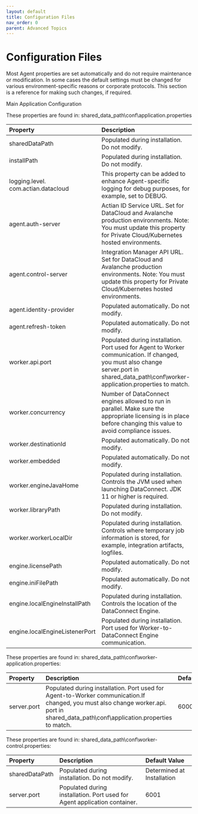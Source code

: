 ```yaml
---
layout: default
title: Configuration Files
nav_order: 0
parent: Advanced Topics
---
```

# Configuration Files

Most Agent properties are set automatically and do not require maintenance or modification. In some cases the default settings must be changed for various environment-specific reasons or corporate protocols. This section is a reference for making such changes, if required.

Main Application Configuration

These properties are found in: shared\_data\_path\conf\application.properties

| Property                            | Description                                                                                                                                                                                 | Default                         |
| :---------------------------------- | :------------------------------------------------------------------------------------------------------------------------------------------------------------------------------------------ | :-------------------------------------------------- |
| sharedDataPath                      | Populated during installation. Do not modify.                                                                                                                                               | Determined at Installation                          |
| installPath                         | Populated during installation. Do not modify.                                                                                                                                               | Determined at Installation                          |
| logging.level. com.actian.datacloud | This property can be added to enhance Agent-specific logging for debug purposes, for example, set to DEBUG.                                                                                 | INFO                                                |
| agent.auth-server                   | Actian ID Service URL. Set for DataCloud and Avalanche production environments. Note: You must update this property for Private Cloud/Kubernetes hosted environments.                       | https://api.aop.aws. actiandatacloud.com            |
| agent.control-server                | Integration Manager API URL. Set for DataCloud and Avalanche production environments. Note: You must update this property for Private Cloud/Kubernetes hosted environments.                 | https://api.im. actiandatacloud.com/v2              |
| agent.identity-provider             | Populated automatically. Do not modify.                                                                                                                                                     | —                                                   |
| agent.refresh-token                 | Populated automatically. Do not modify.                                                                                                                                                     | —                                                   |
| worker.api.port                     | Populated during installation. Port used for Agent to Worker communication. If changed, you must also change server.port in shared\_data\_path\conf\worker-application.properties to match. | 6000                                                |
| worker.concurrency                  | Number of DataConnect engines allowed to run in parallel. Make sure the appropriate licensing is in place before changing this value to avoid compliance issues.                            | 1                                                   |
| worker.destinationId                | Populated automatically. Do not modify.                                                                                                                                                     | —                                                   |
| worker.embedded                     | Populated automatically. Do not modify.                                                                                                                                                     | false                                               |
| worker.engineJavaHome               | Populated during installation. Controls the JVM used when launching DataConnect. JDK 11 or higher is required.                                                                              | ${sharedDataPath}/di- standalone-engine/jre         |
| worker.libraryPath                  | Populated during installation. Do not modify.                                                                                                                                               | ${installPath}/lib                                  |
| worker.workerLocalDir               | Populated during installation. Controls where temporary job information is stored, for example, integration artifacts, logfiles.                                                            | ${sharedDataPath}/local                             |
| engine.licensePath                  | Populated automatically. Do not modify.                                                                                                                                                     | ${sharedDataPath}/license/cosmos.slc                |
| engine.iniFilePath                  | Populated automatically. Do not modify.                                                                                                                                                     | ${sharedDataPath}/conf/cosmos.ini                   |
| engine.localEngineInstallPath       | Populated during installation. Controls the location of the DataConnect Engine.                                                                                                             | ${sharedDataPath}/di- standalone-engine/runtime/di9 |
| engine.localEngineListenerPort      | Populated during installation. Port used for Worker-to-DataConnect Engine communication.                                                                                                    | 5999                                                |

These properties are found in: shared\_data\_path\conf\worker-application.properties:

| Property    | Description                                                                                                                                                                              | Default |
| :---------- | :--------------------------------------------------------------------------------------------------------------------------------------------------------------------------------------- | :------ |
| server.port | Populated during installation. Port used for Agent-to-Worker communication.If changed, you must also change worker.api. port in shared\_data\_path\conf\application.properties to match. | 6000    |

These properties are found in: shared\_data\_path\conf\worker-control.properties:

| Property       | Description                                                               | Default Value              |
| :------------- | :------------------------------------------------------------------------ | :------------------------- |
| sharedDataPath | Populated during installation. Do not modify.                             | Determined at Installation |
| server.port    | Populated during installation. Port used for Agent application container. | 6001                       |
